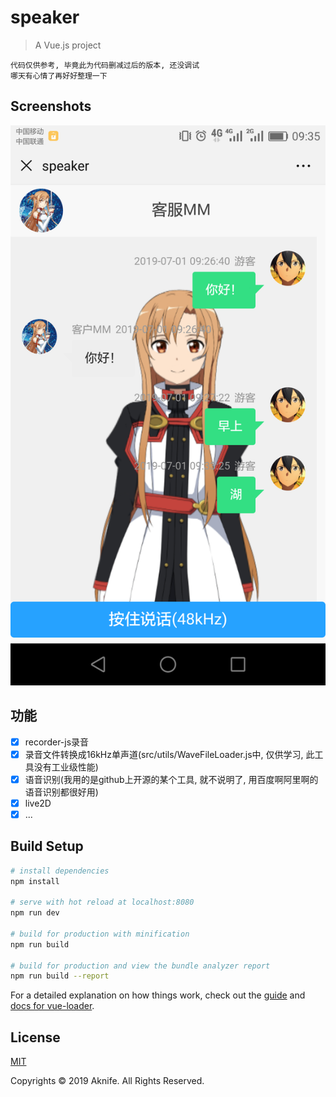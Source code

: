 # speaker

> A Vue.js project

    代码仅供参考, 毕竟此为代码删减过后的版本, 还没调试
    哪天有心情了再好好整理一下

## Screenshots

<img src="https://github.com/Aknifejackzhmolong/Live2D-SpeechRecognize/blob/master/screenshots/display.png?raw=true" width="900px" style="max-width: 100%;"/>

## 功能
- [x] recorder-js录音
- [x] 录音文件转换成16kHz单声道(src/utils/WaveFileLoader.js中, 仅供学习, 此工具没有工业级性能)
- [x] 语音识别(我用的是github上开源的某个工具, 就不说明了, 用百度啊阿里啊的语音识别都很好用)
- [x] live2D
- [x] ...

## Build Setup

``` bash
# install dependencies
npm install

# serve with hot reload at localhost:8080
npm run dev

# build for production with minification
npm run build

# build for production and view the bundle analyzer report
npm run build --report
```

For a detailed explanation on how things work, check out the [guide](http://vuejs-templates.github.io/webpack/) and [docs for vue-loader](http://vuejs.github.io/vue-loader).

## License
[MIT](http://opensource.org/licenses/MIT)

Copyrights © 2019 Aknife. All Rights Reserved.
